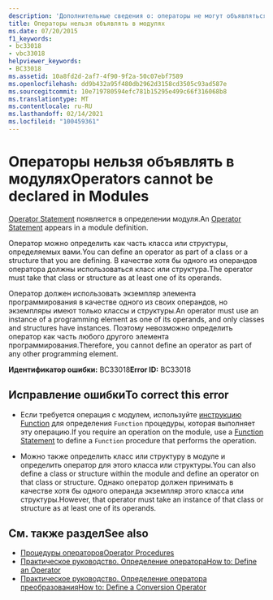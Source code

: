 ```yaml
---
description: 'Дополнительные сведения о: операторы не могут объявляться в модулях'
title: Операторы нельзя объявлять в модулях
ms.date: 07/20/2015
f1_keywords:
- bc33018
- vbc33018
helpviewer_keywords:
- BC33018
ms.assetid: 10a8fd2d-2af7-4f90-9f2a-50c07ebf7589
ms.openlocfilehash: dd9b432a95f480db2962d3158cd3505c93ad587e
ms.sourcegitcommit: 10e719780594efc781b15295e499c66f316068b8
ms.translationtype: MT
ms.contentlocale: ru-RU
ms.lasthandoff: 02/14/2021
ms.locfileid: "100459361"
---
```

# <a name="operators-cannot-be-declared-in-modules"></a><span data-ttu-id="d9bb3-103">Операторы нельзя объявлять в модулях</span><span class="sxs-lookup"><span data-stu-id="d9bb3-103">Operators cannot be declared in Modules</span></span>

<span data-ttu-id="d9bb3-104">[Operator Statement](../language-reference/statements/operator-statement.md) появляется в определении модуля.</span><span class="sxs-lookup"><span data-stu-id="d9bb3-104">An [Operator Statement](../language-reference/statements/operator-statement.md) appears in a module definition.</span></span>  
  
 <span data-ttu-id="d9bb3-105">Оператор можно определить как часть класса или структуры, определяемых вами.</span><span class="sxs-lookup"><span data-stu-id="d9bb3-105">You can define an operator as part of a class or a structure that you are defining.</span></span> <span data-ttu-id="d9bb3-106">В качестве хотя бы одного из операндов оператора должны использоваться класс или структура.</span><span class="sxs-lookup"><span data-stu-id="d9bb3-106">The operator must take that class or structure as at least one of its operands.</span></span>  
  
 <span data-ttu-id="d9bb3-107">Оператор должен использовать экземпляр элемента программирования в качестве одного из своих операндов, но экземпляры имеют только классы и структуры.</span><span class="sxs-lookup"><span data-stu-id="d9bb3-107">An operator must use an instance of a programming element as one of its operands, and only classes and structures have instances.</span></span> <span data-ttu-id="d9bb3-108">Поэтому невозможно определить оператор как часть любого другого элемента программирования.</span><span class="sxs-lookup"><span data-stu-id="d9bb3-108">Therefore, you cannot define an operator as part of any other programming element.</span></span>  
  
 <span data-ttu-id="d9bb3-109">**Идентификатор ошибки:** BC33018</span><span class="sxs-lookup"><span data-stu-id="d9bb3-109">**Error ID:** BC33018</span></span>  
  
## <a name="to-correct-this-error"></a><span data-ttu-id="d9bb3-110">Исправление ошибки</span><span class="sxs-lookup"><span data-stu-id="d9bb3-110">To correct this error</span></span>  
  
- <span data-ttu-id="d9bb3-111">Если требуется операция с модулем, используйте [инструкцию Function](../language-reference/statements/function-statement.md) для определения `Function` процедуры, которая выполняет эту операцию.</span><span class="sxs-lookup"><span data-stu-id="d9bb3-111">If you require an operation on the module, use a [Function Statement](../language-reference/statements/function-statement.md) to define a `Function` procedure that performs the operation.</span></span>  
  
- <span data-ttu-id="d9bb3-112">Можно также определить класс или структуру в модуле и определить оператор для этого класса или структуры.</span><span class="sxs-lookup"><span data-stu-id="d9bb3-112">You can also define a class or structure within the module and define an operator on that class or structure.</span></span> <span data-ttu-id="d9bb3-113">Однако оператор должен принимать в качестве хотя бы одного операнда экземпляр этого класса или структуры.</span><span class="sxs-lookup"><span data-stu-id="d9bb3-113">However, that operator must take an instance of that class or structure as at least one of its operands.</span></span>  
  
## <a name="see-also"></a><span data-ttu-id="d9bb3-114">См. также раздел</span><span class="sxs-lookup"><span data-stu-id="d9bb3-114">See also</span></span>

- [<span data-ttu-id="d9bb3-115">Процедуры операторов</span><span class="sxs-lookup"><span data-stu-id="d9bb3-115">Operator Procedures</span></span>](../programming-guide/language-features/procedures/operator-procedures.md)
- [<span data-ttu-id="d9bb3-116">Практическое руководство. Определение оператора</span><span class="sxs-lookup"><span data-stu-id="d9bb3-116">How to: Define an Operator</span></span>](../programming-guide/language-features/procedures/how-to-define-an-operator.md)
- [<span data-ttu-id="d9bb3-117">Практическое руководство. Определение оператора преобразования</span><span class="sxs-lookup"><span data-stu-id="d9bb3-117">How to: Define a Conversion Operator</span></span>](../programming-guide/language-features/procedures/how-to-define-a-conversion-operator.md)
